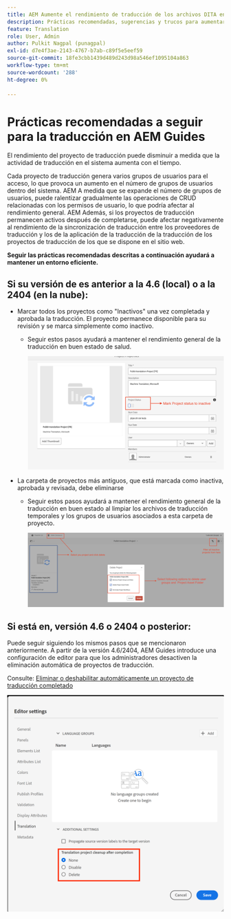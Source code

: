 ```yaml
---
title: AEM Aumente el rendimiento de traducción de los archivos DITA en las guías de la
description: Prácticas recomendadas, sugerencias y trucos para aumentar el rendimiento del proyecto de traducción DITA en AEM Guides
feature: Translation
role: User, Admin
author: Pulkit Nagpal (punagpal)
exl-id: d7e4f3ae-2143-4767-b7ab-c89f5e5eef59
source-git-commit: 18fe3cbb1439d489d243d98a546ef1095104a863
workflow-type: tm+mt
source-wordcount: '288'
ht-degree: 0%

---
```


# Prácticas recomendadas a seguir para la traducción en AEM Guides

El rendimiento del proyecto de traducción puede disminuir a medida que la actividad de traducción en el sistema aumenta con el tiempo.

Cada proyecto de traducción genera varios grupos de usuarios para el acceso, lo que provoca un aumento en el número de grupos de usuarios dentro del sistema. AEM A medida que se expande el número de grupos de usuarios, puede ralentizar gradualmente las operaciones de CRUD relacionadas con los permisos de usuario, lo que podría afectar al rendimiento general. AEM Además, si los proyectos de traducción permanecen activos después de completarse, puede afectar negativamente al rendimiento de la sincronización de traducción entre los proveedores de traducción y los de la aplicación de la traducción de la traducción de los proyectos de traducción de los que se dispone en el sitio web.

**Seguir las prácticas recomendadas descritas a continuación ayudará a mantener un entorno eficiente.**

## Si su versión de es anterior a la 4.6 (local) o a la 2404 (en la nube):

- Marcar todos los proyectos como &quot;Inactivos&quot; una vez completada y aprobada la traducción. El proyecto permanece disponible para su revisión y se marca simplemente como inactivo.
   - Seguir estos pasos ayudará a mantener el rendimiento general de la traducción en buen estado de salud.

     ![Proyecto De Traducción Inactivo &#x200B;](../assets/translation/translation-project-image1.png)

- La carpeta de proyectos más antiguos, que está marcada como inactiva, aprobada y revisada, debe eliminarse
   - Seguir estos pasos ayudará a mantener el rendimiento general de la traducción en buen estado al limpiar los archivos de traducción temporales y los grupos de usuarios asociados a esta carpeta de proyecto.

     ![Eliminar proyecto de traducción y carpeta &#x200B;](../assets/translation/translation-project-image2.png)


## Si está en, versión 4.6 o 2404 o posterior:

Puede seguir siguiendo los mismos pasos que se mencionaron anteriormente. A partir de la versión 4.6/2404, AEM Guides introduce una configuración de editor para que los administradores desactiven la eliminación automática de proyectos de traducción.

Consulte: [Eliminar o deshabilitar automáticamente un proyecto de traducción completado](https://experienceleague.adobe.com/en/docs/experience-manager-guides/using/user-guide/author-content/create-preview-topics/author-content-aem-guides/work-with-web-editor/translate-documents-web-editor#automatically-delete-or-disable-a-completed-translation-project)

![Configuración automatizada para eliminar y deshabilitar el proyecto de traducción en AEM Guides &#x200B;](../assets/translation/translation-project-image3.png)
